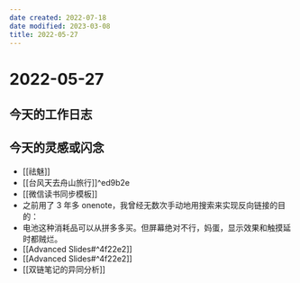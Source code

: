 ```yaml
---
date created: 2022-07-18
date modified: 2023-03-08
title: 2022-05-27
---
```


# 2022-05-27

## 今天的工作日志

## 今天的灵感或闪念

- [[祛魅]]
- [[台风天去舟山旅行]]^ed9b2e
- [[微信读书同步模板]]
- 之前用了 3 年多 onenote，我曾经无数次手动地用搜索来实现反向链接的目的：
- 电池这种消耗品可以从拼多多买。但屏幕绝对不行，妈蛋，显示效果和触摸延时都贼烂。
- [[Advanced Slides#^4f22e2]]
- [[Advanced Slides#^4f22e2]]
- [[双链笔记的异同分析]]

